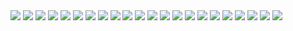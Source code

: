 <img src="https://github.com/mlafeldt/schnubbel/raw/master/logo.jpg">

<img src="https://github.com/mlafeldt/schnubbel/raw/master/hui.gif">

<img src="https://github.com/mlafeldt/schnubbel/raw/master/code-refactoring.gif">

<img src="http://imgs.xkcd.com/comics/laser_pointer.png">

<img src="https://github.com/mlafeldt/schnubbel/raw/master/sniper.gif">

<img src="https://github.com/mlafeldt/schnubbel/raw/master/kitchen_ninja.jpg">

<img src="https://github.com/mlafeldt/schnubbel/raw/master/door_ninja.jpg">

<img src="https://github.com/mlafeldt/schnubbel/raw/master/lights_out.gif">

<img src="https://github.com/mlafeldt/schnubbel/raw/master/hidden.jpg">

<img src="https://github.com/mlafeldt/schnubbel/raw/master/real_ninja.jpg">

<img src="https://github.com/mlafeldt/schnubbel/raw/master/imitate.jpg">

<img src="https://github.com/mlafeldt/schnubbel/raw/master/ruler.jpg">

<img src="https://github.com/mlafeldt/schnubbel/raw/master/dryer.jpg">

<img src="https://github.com/mlafeldt/schnubbel/raw/master/monitor.jpg">

<img src="https://github.com/mlafeldt/schnubbel/raw/master/spoon.jpg">

<img src="https://github.com/mlafeldt/schnubbel/raw/master/drunks.jpg">

<img src="https://github.com/mlafeldt/schnubbel/raw/master/traveler.jpg">

<img src="https://github.com/mlafeldt/schnubbel/raw/master/dj.jpg">

<img src="https://github.com/mlafeldt/schnubbel/raw/master/copy_cat.jpg">

<img src="https://github.com/mlafeldt/schnubbel/raw/master/box.jpg">

<img src="https://github.com/mlafeldt/schnubbel/raw/master/window.jpg">

<img src="https://github.com/mlafeldt/schnubbel/raw/master/yin_yang.jpg">

